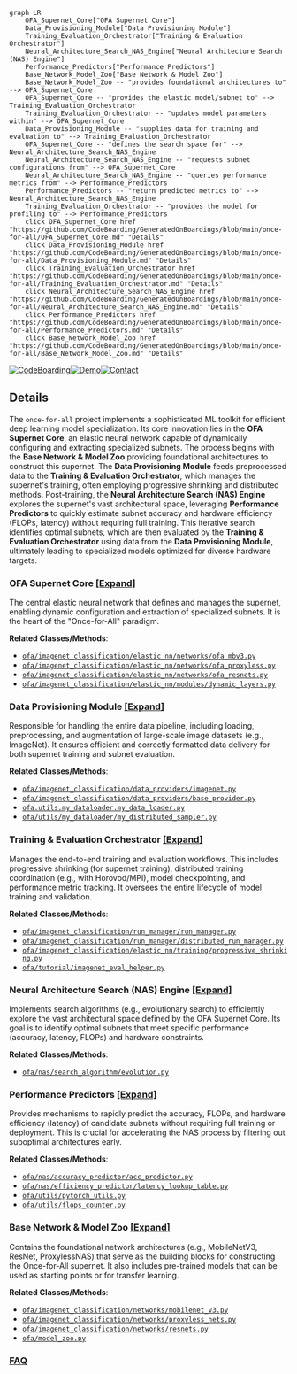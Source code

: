 ```mermaid
graph LR
    OFA_Supernet_Core["OFA Supernet Core"]
    Data_Provisioning_Module["Data Provisioning Module"]
    Training_Evaluation_Orchestrator["Training & Evaluation Orchestrator"]
    Neural_Architecture_Search_NAS_Engine["Neural Architecture Search (NAS) Engine"]
    Performance_Predictors["Performance Predictors"]
    Base_Network_Model_Zoo["Base Network & Model Zoo"]
    Base_Network_Model_Zoo -- "provides foundational architectures to" --> OFA_Supernet_Core
    OFA_Supernet_Core -- "provides the elastic model/subnet to" --> Training_Evaluation_Orchestrator
    Training_Evaluation_Orchestrator -- "updates model parameters within" --> OFA_Supernet_Core
    Data_Provisioning_Module -- "supplies data for training and evaluation to" --> Training_Evaluation_Orchestrator
    OFA_Supernet_Core -- "defines the search space for" --> Neural_Architecture_Search_NAS_Engine
    Neural_Architecture_Search_NAS_Engine -- "requests subnet configurations from" --> OFA_Supernet_Core
    Neural_Architecture_Search_NAS_Engine -- "queries performance metrics from" --> Performance_Predictors
    Performance_Predictors -- "return predicted metrics to" --> Neural_Architecture_Search_NAS_Engine
    Training_Evaluation_Orchestrator -- "provides the model for profiling to" --> Performance_Predictors
    click OFA_Supernet_Core href "https://github.com/CodeBoarding/GeneratedOnBoardings/blob/main/once-for-all/OFA_Supernet_Core.md" "Details"
    click Data_Provisioning_Module href "https://github.com/CodeBoarding/GeneratedOnBoardings/blob/main/once-for-all/Data_Provisioning_Module.md" "Details"
    click Training_Evaluation_Orchestrator href "https://github.com/CodeBoarding/GeneratedOnBoardings/blob/main/once-for-all/Training_Evaluation_Orchestrator.md" "Details"
    click Neural_Architecture_Search_NAS_Engine href "https://github.com/CodeBoarding/GeneratedOnBoardings/blob/main/once-for-all/Neural_Architecture_Search_NAS_Engine.md" "Details"
    click Performance_Predictors href "https://github.com/CodeBoarding/GeneratedOnBoardings/blob/main/once-for-all/Performance_Predictors.md" "Details"
    click Base_Network_Model_Zoo href "https://github.com/CodeBoarding/GeneratedOnBoardings/blob/main/once-for-all/Base_Network_Model_Zoo.md" "Details"
```

[![CodeBoarding](https://img.shields.io/badge/Generated%20by-CodeBoarding-9cf?style=flat-square)](https://github.com/CodeBoarding/GeneratedOnBoardings)[![Demo](https://img.shields.io/badge/Try%20our-Demo-blue?style=flat-square)](https://www.codeboarding.org/demo)[![Contact](https://img.shields.io/badge/Contact%20us%20-%20contact@codeboarding.org-lightgrey?style=flat-square)](mailto:contact@codeboarding.org)

## Details

The `once-for-all` project implements a sophisticated ML toolkit for efficient deep learning model specialization. Its core innovation lies in the **OFA Supernet Core**, an elastic neural network capable of dynamically configuring and extracting specialized subnets. The process begins with the **Base Network & Model Zoo** providing foundational architectures to construct this supernet. The **Data Provisioning Module** feeds preprocessed data to the **Training & Evaluation Orchestrator**, which manages the supernet's training, often employing progressive shrinking and distributed methods. Post-training, the **Neural Architecture Search (NAS) Engine** explores the supernet's vast architectural space, leveraging **Performance Predictors** to quickly estimate subnet accuracy and hardware efficiency (FLOPs, latency) without requiring full training. This iterative search identifies optimal subnets, which are then evaluated by the **Training & Evaluation Orchestrator** using data from the **Data Provisioning Module**, ultimately leading to specialized models optimized for diverse hardware targets.

### OFA Supernet Core [[Expand]](./OFA_Supernet_Core.md)
The central elastic neural network that defines and manages the supernet, enabling dynamic configuration and extraction of specialized subnets. It is the heart of the "Once-for-All" paradigm.


**Related Classes/Methods**:

- <a href="https://github.com/mit-han-lab/once-for-all/blob/master/ofa/imagenet_classification/elastic_nn/networks/ofa_mbv3.py" target="_blank" rel="noopener noreferrer">`ofa/imagenet_classification/elastic_nn/networks/ofa_mbv3.py`</a>
- <a href="https://github.com/mit-han-lab/once-for-all/blob/master/ofa/imagenet_classification/elastic_nn/networks/ofa_proxyless.py" target="_blank" rel="noopener noreferrer">`ofa/imagenet_classification/elastic_nn/networks/ofa_proxyless.py`</a>
- <a href="https://github.com/mit-han-lab/once-for-all/blob/master/ofa/imagenet_classification/elastic_nn/networks/ofa_resnets.py" target="_blank" rel="noopener noreferrer">`ofa/imagenet_classification/elastic_nn/networks/ofa_resnets.py`</a>
- <a href="https://github.com/mit-han-lab/once-for-all/blob/master/ofa/imagenet_classification/elastic_nn/modules/dynamic_layers.py" target="_blank" rel="noopener noreferrer">`ofa/imagenet_classification/elastic_nn/modules/dynamic_layers.py`</a>


### Data Provisioning Module [[Expand]](./Data_Provisioning_Module.md)
Responsible for handling the entire data pipeline, including loading, preprocessing, and augmentation of large-scale image datasets (e.g., ImageNet). It ensures efficient and correctly formatted data delivery for both supernet training and subnet evaluation.


**Related Classes/Methods**:

- <a href="https://github.com/mit-han-lab/once-for-all/blob/master/ofa/imagenet_classification/data_providers/imagenet.py" target="_blank" rel="noopener noreferrer">`ofa/imagenet_classification/data_providers/imagenet.py`</a>
- <a href="https://github.com/mit-han-lab/once-for-all/blob/master/ofa/imagenet_classification/data_providers/base_provider.py" target="_blank" rel="noopener noreferrer">`ofa/imagenet_classification/data_providers/base_provider.py`</a>
- <a href="https://github.com/mit-han-lab/once-for-all/blob/master/ofa/utils/my_dataloader/my_data_loader.py" target="_blank" rel="noopener noreferrer">`ofa.utils.my_dataloader.my_data_loader.py`</a>
- <a href="https://github.com/mit-han-lab/once-for-all/blob/master/ofa/utils/my_dataloader/my_distributed_sampler.py" target="_blank" rel="noopener noreferrer">`ofa/utils/my_dataloader/my_distributed_sampler.py`</a>


### Training & Evaluation Orchestrator [[Expand]](./Training_Evaluation_Orchestrator.md)
Manages the end-to-end training and evaluation workflows. This includes progressive shrinking (for supernet training), distributed training coordination (e.g., with Horovod/MPI), model checkpointing, and performance metric tracking. It oversees the entire lifecycle of model training and validation.


**Related Classes/Methods**:

- <a href="https://github.com/mit-han-lab/once-for-all/blob/master/ofa/imagenet_classification/run_manager/run_manager.py" target="_blank" rel="noopener noreferrer">`ofa/imagenet_classification/run_manager/run_manager.py`</a>
- <a href="https://github.com/mit-han-lab/once-for-all/blob/master/ofa/imagenet_classification/run_manager/distributed_run_manager.py" target="_blank" rel="noopener noreferrer">`ofa/imagenet_classification/run_manager/distributed_run_manager.py`</a>
- <a href="https://github.com/mit-han-lab/once-for-all/blob/master/ofa/imagenet_classification/elastic_nn/training/progressive_shrinking.py" target="_blank" rel="noopener noreferrer">`ofa/imagenet_classification/elastic_nn/training/progressive_shrinking.py`</a>
- <a href="https://github.com/mit-han-lab/once-for-all/blob/master/ofa/tutorial/imagenet_eval_helper.py" target="_blank" rel="noopener noreferrer">`ofa/tutorial/imagenet_eval_helper.py`</a>


### Neural Architecture Search (NAS) Engine [[Expand]](./Neural_Architecture_Search_NAS_Engine.md)
Implements search algorithms (e.g., evolutionary search) to efficiently explore the vast architectural space defined by the OFA Supernet Core. Its goal is to identify optimal subnets that meet specific performance (accuracy, latency, FLOPs) and hardware constraints.


**Related Classes/Methods**:

- <a href="https://github.com/mit-han-lab/once-for-all/blob/master/ofa/nas/search_algorithm/evolution.py" target="_blank" rel="noopener noreferrer">`ofa/nas/search_algorithm/evolution.py`</a>


### Performance Predictors [[Expand]](./Performance_Predictors.md)
Provides mechanisms to rapidly predict the accuracy, FLOPs, and hardware efficiency (latency) of candidate subnets without requiring full training or deployment. This is crucial for accelerating the NAS process by filtering out suboptimal architectures early.


**Related Classes/Methods**:

- <a href="https://github.com/mit-han-lab/once-for-all/blob/master/ofa/nas/accuracy_predictor/acc_predictor.py" target="_blank" rel="noopener noreferrer">`ofa/nas/accuracy_predictor/acc_predictor.py`</a>
- <a href="https://github.com/mit-han-lab/once-for-all/blob/master/ofa/nas/efficiency_predictor/latency_lookup_table.py" target="_blank" rel="noopener noreferrer">`ofa/nas/efficiency_predictor/latency_lookup_table.py`</a>
- <a href="https://github.com/mit-han-lab/once-for-all/blob/master/ofa/utils/pytorch_utils.py" target="_blank" rel="noopener noreferrer">`ofa/utils/pytorch_utils.py`</a>
- <a href="https://github.com/mit-han-lab/once-for-all/blob/master/ofa/utils/flops_counter.py" target="_blank" rel="noopener noreferrer">`ofa/utils/flops_counter.py`</a>


### Base Network & Model Zoo [[Expand]](./Base_Network_Model_Zoo.md)
Contains the foundational network architectures (e.g., MobileNetV3, ResNet, ProxylessNAS) that serve as the building blocks for constructing the Once-for-All supernet. It also includes pre-trained models that can be used as starting points or for transfer learning.


**Related Classes/Methods**:

- <a href="https://github.com/mit-han-lab/once-for-all/blob/master/ofa/imagenet_classification/networks/mobilenet_v3.py" target="_blank" rel="noopener noreferrer">`ofa/imagenet_classification/networks/mobilenet_v3.py`</a>
- <a href="https://github.com/mit-han-lab/once-for-all/blob/master/ofa/imagenet_classification/networks/proxyless_nets.py" target="_blank" rel="noopener noreferrer">`ofa/imagenet_classification/networks/proxyless_nets.py`</a>
- <a href="https://github.com/mit-han-lab/once-for-all/blob/master/ofa/imagenet_classification/networks/resnets.py" target="_blank" rel="noopener noreferrer">`ofa/imagenet_classification/networks/resnets.py`</a>
- <a href="https://github.com/mit-han-lab/once-for-all/blob/master/ofa/model_zoo.py" target="_blank" rel="noopener noreferrer">`ofa/model_zoo.py`</a>




### [FAQ](https://github.com/CodeBoarding/GeneratedOnBoardings/tree/main?tab=readme-ov-file#faq)